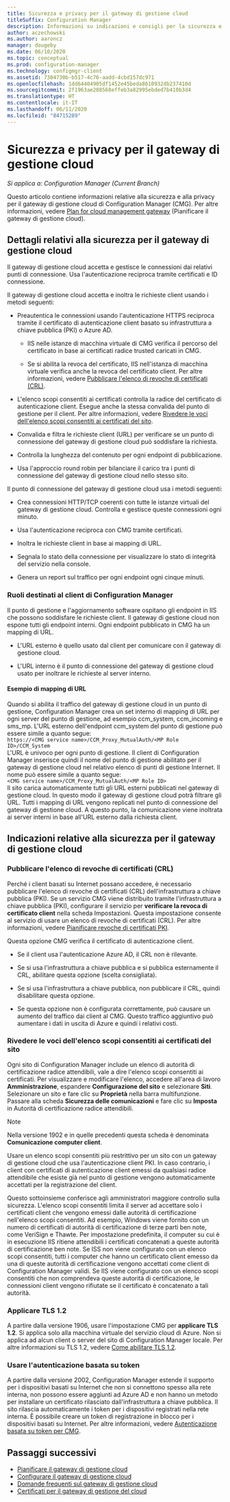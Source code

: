 ```yaml
---
title: Sicurezza e privacy per il gateway di gestione cloud
titleSuffix: Configuration Manager
description: Informazioni su indicazioni e consigli per la sicurezza e la privacy con il gateway di gestione cloud.
author: aczechowski
ms.author: aaroncz
manager: dougeby
ms.date: 06/10/2020
ms.topic: conceptual
ms.prod: configuration-manager
ms.technology: configmgr-client
ms.assetid: 7304730b-b517-4c76-aadd-4cbd157dc971
ms.openlocfilehash: 1dd64404905df1452e45beda8610932db237410d
ms.sourcegitcommit: 2f1963ae208568effeb3a82995ebded7b410b3d4
ms.translationtype: HT
ms.contentlocale: it-IT
ms.lasthandoff: 06/11/2020
ms.locfileid: "84715289"
---
```

# <a name="security-and-privacy-for-the-cloud-management-gateway"></a>Sicurezza e privacy per il gateway di gestione cloud

*Si applica a: Configuration Manager (Current Branch)*

Questo articolo contiene informazioni relative alla sicurezza e alla privacy per il gateway di gestione cloud di Configuration Manager (CMG). Per altre informazioni, vedere [Plan for cloud management gateway](plan-cloud-management-gateway.md) (Pianificare il gateway di gestione cloud).

## <a name="cmg-security-details"></a>Dettagli relativi alla sicurezza per il gateway di gestione cloud

Il gateway di gestione cloud accetta e gestisce le connessioni dai relativi punti di connessione. Usa l'autenticazione reciproca tramite certificati e ID connessione.

Il gateway di gestione cloud accetta e inoltra le richieste client usando i metodi seguenti:

- Preautentica le connessioni usando l'autenticazione HTTPS reciproca tramite il certificato di autenticazione client basato su infrastruttura a chiave pubblica (PKI) o Azure AD.

  - IIS nelle istanze di macchina virtuale di CMG verifica il percorso del certificato in base ai certificati radice trusted caricati in CMG.

  - Se si abilita la revoca del certificato, IIS nell'istanza di macchina virtuale verifica anche la revoca del certificato client. Per altre informazioni, vedere [Pubblicare l'elenco di revoche di certificati (CRL)](#bkmk_crl).

- L'elenco scopi consentiti ai certificati controlla la radice del certificato di autenticazione client. Esegue anche la stessa convalida del punto di gestione per il client. Per altre informazioni, vedere [Rivedere le voci dell'elenco scopi consentiti ai certificati del sito](#bkmk_ctl).

- Convalida e filtra le richieste client (URL) per verificare se un punto di connessione del gateway di gestione cloud può soddisfare la richiesta.  

- Controlla la lunghezza del contenuto per ogni endpoint di pubblicazione.

- Usa l'approccio round robin per bilanciare il carico tra i punti di connessione del gateway di gestione cloud nello stesso sito.

Il punto di connessione del gateway di gestione cloud usa i metodi seguenti:

- Crea connessioni HTTP/TCP coerenti con tutte le istanze virtuali del gateway di gestione cloud. Controlla e gestisce queste connessioni ogni minuto.

- Usa l'autenticazione reciproca con CMG tramite certificati.

- Inoltra le richieste client in base ai mapping di URL.

- Segnala lo stato della connessione per visualizzare lo stato di integrità del servizio nella console.

- Genera un report sul traffico per ogni endpoint ogni cinque minuti.

### <a name="configuration-manager-client-facing-roles"></a>Ruoli destinati al client di Configuration Manager

Il punto di gestione e l'aggiornamento software ospitano gli endpoint in IIS che possono soddisfare le richieste client. Il gateway di gestione cloud non espone tutti gli endpoint interni. Ogni endpoint pubblicato in CMG ha un mapping di URL.

- L'URL esterno è quello usato dal client per comunicare con il gateway di gestione cloud.

- L'URL interno è il punto di connessione del gateway di gestione cloud usato per inoltrare le richieste al server interno.

#### <a name="url-mapping-example"></a>Esempio di mapping di URL

Quando si abilita il traffico del gateway di gestione cloud in un punto di gestione, Configuration Manager crea un set interno di mapping di URL per ogni server del punto di gestione, ad esempio ccm_system, ccm_incoming e sms_mp. L'URL esterno dell'endpoint ccm_system del punto di gestione può essere simile a quanto segue:  
`https://<CMG service name>/CCM_Proxy_MutualAuth/<MP Role ID>/CCM_System`  
L'URL è univoco per ogni punto di gestione. Il client di Configuration Manager inserisce quindi il nome del punto di gestione abilitato per il gateway di gestione cloud nel relativo elenco di punti di gestione Internet. Il nome può essere simile a quanto segue:  
`<CMG service name>/CCM_Proxy_MutualAuth/<MP Role ID>`  
Il sito carica automaticamente tutti gli URL esterni pubblicati nel gateway di gestione cloud. In questo modo il gateway di gestione cloud potrà filtrare gli URL. Tutti i mapping di URL vengono replicati nel punto di connessione del gateway di gestione cloud. A questo punto, la comunicazione viene inoltrata ai server interni in base all'URL esterno dalla richiesta client.

## <a name="security-guidance-for-cmg"></a>Indicazioni relative alla sicurezza per il gateway di gestione cloud

<a name="bkmk_crl"></a>

### <a name="publish-the-certificate-revocation-list"></a>Pubblicare l'elenco di revoche di certificati (CRL)

Perché i client basati su Internet possano accedere, è necessario pubblicare l'elenco di revoche di certificati (CRL) dell'infrastruttura a chiave pubblica (PKI). Se un servizio CMG viene distribuito tramite l'infrastruttura a chiave pubblica (PKI), configurare il servizio per **verificare la revoca di certificato client** nella scheda Impostazioni. Questa impostazione consente al servizio di usare un elenco di revoche di certificati (CRL). Per altre informazioni, vedere [Pianificare revoche di certificati PKI](../../../plan-design/security/plan-for-security.md#BKMK_PlanningForCRLs).

Questa opzione CMG verifica il certificato di autenticazione client.

- Se il client usa l'autenticazione Azure AD, il CRL non è rilevante.

- Se si usa l'infrastruttura a chiave pubblica e si pubblica esternamente il CRL, abilitare questa opzione (scelta consigliata).

- Se si usa l'infrastruttura a chiave pubblica, non pubblicare il CRL, quindi disabilitare questa opzione.

- Se questa opzione non è configurata correttamente, può causare un aumento del traffico dai client al CMG. Questo traffico aggiuntivo può aumentare i dati in uscita di Azure e quindi i relativi costi.<!-- SCCMDocs#1434 -->

<a name="bkmk_ctl"></a>

### <a name="review-entries-in-the-sites-certificate-trust-list"></a>Rivedere le voci dell'elenco scopi consentiti ai certificati del sito

<!--503739-->
Ogni sito di Configuration Manager include un elenco di autorità di certificazione radice attendibili, vale a dire l'elenco scopi consentiti ai certificati. Per visualizzare e modificare l'elenco, accedere all'area di lavoro **Amministrazione**, espandere **Configurazione del sito** e selezionare **Siti**. Selezionare un sito e fare clic su **Proprietà** nella barra multifunzione. Passare alla scheda **Sicurezza delle comunicazioni** e fare clic su **Imposta** in Autorità di certificazione radice attendibili.

> [!Note]
> Nella versione 1902 e in quelle precedenti questa scheda è denominata **Comunicazione computer client**.<!-- SCCMDocs#1645 -->

Usare un elenco scopi consentiti più restrittivo per un sito con un gateway di gestione cloud che usa l'autenticazione client PKI. In caso contrario, i client con certificati di autenticazione client emessi da qualsiasi radice attendibile che esiste già nel punto di gestione vengono automaticamente accettati per la registrazione del client.

Questo sottoinsieme conferisce agli amministratori maggiore controllo sulla sicurezza. L'elenco scopi consentiti limita il server ad accettare solo i certificati client che vengono emessi dalle autorità di certificazione nell'elenco scopi consentiti. Ad esempio, Windows viene fornito con un numero di certificati di autorità di certificazione di terze parti ben note, come VeriSign e Thawte. Per impostazione predefinita, il computer su cui è in esecuzione IIS ritiene attendibili i certificati concatenati a queste autorità di certificazione ben note. Se ISS non viene configurato con un elenco scopi consentiti, tutti i computer che hanno un certificato client emesso da una di queste autorità di certificazione vengono accettati come client di Configuration Manager validi. Se IIS viene configurato con un elenco scopi consentiti che non comprendeva queste autorità di certificazione, le connessioni client vengono rifiutate se il certificato è concatenato a tali autorità.

### <a name="enforce-tls-12"></a><a name="bkmk_tls"></a> Applicare TLS 1.2

<!-- SCCMDocs-pr#4021 -->

A partire dalla versione 1906, usare l'impostazione CMG per **applicare TLS 1.2**. Si applica solo alla macchina virtuale del servizio cloud di Azure. Non si applica ad alcun client o server del sito di Configuration Manager locale. Per altre informazioni su TLS 1.2, vedere [Come abilitare TLS 1.2](../../../plan-design/security/enable-tls-1-2.md).

### <a name="use-token-based-authentication"></a>Usare l'autenticazione basata su token

A partire dalla versione 2002,<!--5686290--> Configuration Manager estende il supporto per i dispositivi basati su Internet che non si connettono spesso alla rete interna, non possono essere aggiunti ad Azure AD e non hanno un metodo per installare un certificato rilasciato dall'infrastruttura a chiave pubblica. Il sito rilascia automaticamente i token per i dispositivi registrati nella rete interna. È possibile creare un token di registrazione in blocco per i dispositivi basati su Internet. Per altre informazioni, vedere [Autenticazione basata su token per CMG](../../deploy/deploy-clients-cmg-token.md).<!-- SCCMDocs#2331 -->

## <a name="next-steps"></a>Passaggi successivi

- [Pianificare il gateway di gestione cloud](plan-cloud-management-gateway.md)
- [Configurare il gateway di gestione cloud](setup-cloud-management-gateway.md)
- [Domande frequenti sul gateway di gestione cloud](cloud-management-gateway-faq.md)
- [Certificati per il gateway di gestione del cloud](certificates-for-cloud-management-gateway.md)
